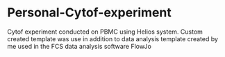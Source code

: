 # Personal-Cytof-experiment
Cytof experiment conducted on PBMC using Helios system.  Custom created template was use in addition to data analysis template created by me used in the FCS data analysis software FlowJo 
